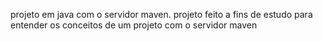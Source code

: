 projeto em java com o servidor maven. 
projeto feito a fins de estudo para entender  os conceitos de um projeto  com o servidor maven 
